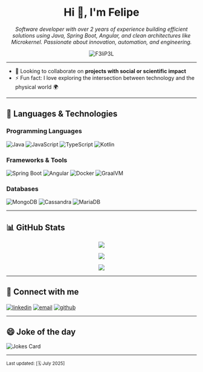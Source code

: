 <h1 align="center">Hi 👋, I'm Felipe</h1>

<p align="center">
  <em>Software developer with over 2 years of experience building efficient solutions using Java, Spring Boot, Angular, and clean architectures like Microkernel. Passionate about innovation, automation, and engineering.</em>
</p>

<p align="center"> <img src="https://komarev.com/ghpvc/?username=felipelora&label=Profile%20views&color=0e75b6&style=flat" alt="F3liP3L" /> </p>

---
- 👯 Looking to collaborate on **projects with social or scientific impact**
- ⚡ Fun fact: I love exploring the intersection between technology and the physical world 🌍

---

## 🧰 Languages & Technologies

### Programming Languages
![Java](https://img.shields.io/badge/Java-ED8B00?style=for-the-badge&logo=java&logoColor=white)
![JavaScript](https://img.shields.io/badge/-JavaScript-F7DF1E?style=flat-square&logo=javascript&logoColor=white)
![TypeScript](https://img.shields.io/badge/TypeScript-3178C6?style=for-the-badge&logo=typescript&logoColor=white)
![Kotlin](https://img.shields.io/badge/Kotlin-0095D5?style=for-the-badge&logo=kotlin&logoColor=white)

### Frameworks & Tools
![Spring Boot](https://img.shields.io/badge/Spring_Boot-6DB33F?style=for-the-badge&logo=spring-boot&logoColor=white)
![Angular](https://img.shields.io/badge/Angular-DD0031?style=for-the-badge&logo=angular&logoColor=white)
![Docker](https://img.shields.io/badge/Docker-2496ED?style=for-the-badge&logo=docker&logoColor=white)
![GraalVM](https://img.shields.io/badge/GraalVM-F5F5F5?style=for-the-badge&logo=oracle&logoColor=orange)

### Databases
![MongoDB](https://img.shields.io/badge/MongoDB-4EA94B?style=for-the-badge&logo=mongodb&logoColor=white)
![Cassandra](https://img.shields.io/badge/Cassandra-1287B1?style=for-the-badge&logo=apache-cassandra&logoColor=white)
![MariaDB](https://img.shields.io/badge/MariaDB-003545?style=for-the-badge&logo=mariadb&logoColor=white)

---

## 📊 GitHub Stats

<p align="center">
  <img src="https://github-readme-streak-stats.herokuapp.com/?user=felipelora&theme=tokyonight&hide_border=true" />
</p>

<p align="center">
  <img src="https://github-readme-stats.vercel.app/api?username=felipelora&show_icons=true&theme=tokyonight&count_private=true" />
</p>

<p align="center">
  <img src="https://github-readme-stats.vercel.app/api/top-langs/?username=felipelora&layout=compact&theme=tokyonight" />
</p>

---

## 🤝 Connect with me

<p align="left">
<a href="https://www.linkedin.com/in/felipe-cardona-l/" target="blank"><img align="center" src="https://img.shields.io/badge/LinkedIn-blue?style=for-the-badge&logo=linkedin&logoColor=white" alt="linkedin" /></a>
<a href="mailto:felipe7u7432@gmail.com"><img align="center" src="https://img.shields.io/badge/Email-D14836?style=for-the-badge&logo=gmail&logoColor=white" alt="email" /></a>
<a href="https://github.com/F3liP3L" target="blank"><img align="center" src="https://img.shields.io/badge/GitHub-100000?style=for-the-badge&logo=github&logoColor=white" alt="github" /></a>
</p>

---

## 😄 Joke of the day
![Jokes Card](https://readme-jokes.vercel.app/api)

---

<sub>Last updated: [🗓️ July 2025]</sub>
